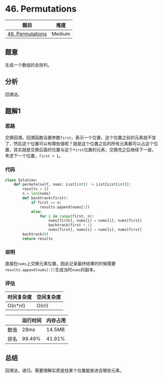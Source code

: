 # 46. Permutations

| 题目 | 难度 |
| ---- | ---- |
| [46. Permutations](https://leetcode.com/problems/permutations/) | Medium |

## 题意

生成一个数组的全排列。

## 分析

回溯法。

## 题解1

### 思路

交换回溯。回溯函数设置参数`first`，表示一个位置，这个位置之前的元素就不变了，然后这个位置可以有哪些值呢？就是这个位置之后的所有元素都可以占这个位置，其实就是交换后面的位置与这个`first`位置的元素，交换完之后继续下一层，考虑下一个位置，`first + 1`。

### 代码

```python
class Solution:    
    def permute(self, nums: List[int]) -> List[List[int]]:
        results = []
        n = len(nums)
        def backtrack(first):
            if first == n:
                results.append(nums[:])
            else:
                for i in range(first, n):
                    nums[first], nums[i] = nums[i], nums[first]
                    backtrack(first + 1)
                    nums[first], nums[i] = nums[i], nums[first]
        backtrack(0)
        return results
```

### 说明

直接在`nums`上交换元素位置，因此记录最终结果的时候需要`results.append(nums[:])`生成当时`nums`的副本。

### 评估

| 时间复杂度 | 空间复杂度 |
| ---- | ---- |
| O(n*n!) | O(n!) |

| | 运行时间 | 内存占用 |
| ---- | ---- | ---- |
| 数值 | 28ms | 14.5MB |
| 排名 | 99.49% | 41.91% |

## 总结

回溯法，递归，需要理解实质是找某个位置能放进去哪些元素。
